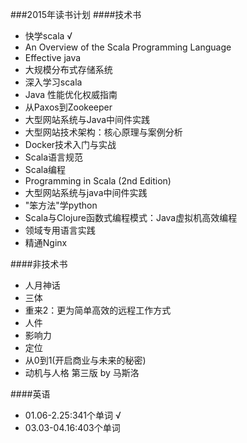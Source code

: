 ###2015年读书计划
####技术书
* 快学scala √
* An Overview of the Scala Programming Language
* Effective java
* 大规模分布式存储系统
* 深入学习scala
* Java 性能优化权威指南
* 从Paxos到Zookeeper
* 大型网站系统与Java中间件实践
* 大型网站技术架构：核心原理与案例分析
* Docker技术入门与实战
* Scala语言规范
* Scala编程
* Programming in Scala (2nd Edition)
* 大型网站系统与java中间件实践
* "笨方法"学python
* Scala与Clojure函数式编程模式：Java虚拟机高效编程
* 领域专用语言实践
* 精通Nginx

####非技术书
* 人月神话
* 三体
* 重来2：更为简单高效的远程工作方式
* 人件
* 影响力
* 定位
* 从0到1(开启商业与未来的秘密)
* 动机与人格 第三版 by 马斯洛

####英语
* 01.06-2.25:341个单词 √
* 03.03-04.16:403个单词
